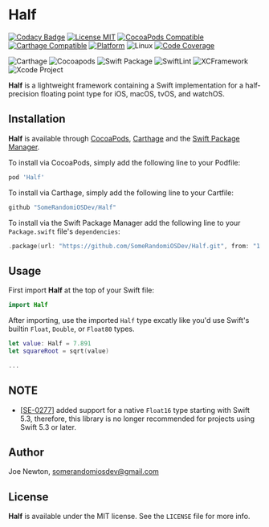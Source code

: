 # Half

[![Codacy Badge](https://api.codacy.com/project/badge/Grade/d30d31c29f17449481b97a04610ff5b9)](https://app.codacy.com/app/SomeRandomiOSDev/Half?utm_source=github.com&utm_medium=referral&utm_content=SomeRandomiOSDev/Half&utm_campaign=Badge_Grade_Dashboard)
[![License MIT](https://img.shields.io/cocoapods/l/Half.svg)](https://cocoapods.org/pods/Half)
[![CocoaPods Compatible](https://img.shields.io/cocoapods/v/Half.svg)](https://cocoapods.org/pods/Half) 
[![Carthage Compatible](https://img.shields.io/badge/Carthage-compatible-4BC51D.svg?style=flat)](https://github.com/Carthage/Carthage) 
[![Platform](https://img.shields.io/cocoapods/p/Half.svg)](https://cocoapods.org/pods/Half)
![Linux](https://img.shields.io/badge/platform-linux-lightgrey)
[![Code Coverage](https://codecov.io/gh/SomeRandomiOSDev/Half/branch/master/graph/badge.svg)](https://codecov.io/gh/SomeRandomiOSDev/Half)

![Carthage](https://github.com/SomeRandomiOSDev/Half/workflows/Carthage/badge.svg)
![Cocoapods](https://github.com/SomeRandomiOSDev/Half/workflows/Cocoapods/badge.svg)
![Swift Package](https://github.com/SomeRandomiOSDev/Half/workflows/Swift%20Package/badge.svg)
![SwiftLint](https://github.com/SomeRandomiOSDev/Half/actions/workflows/swiftlint.yml/badge.svg)
![XCFramework](https://github.com/SomeRandomiOSDev/Half/actions/workflows/xcframework.yml/badge.svg)
![Xcode Project](https://github.com/SomeRandomiOSDev/Half/workflows/Xcode%20Project/badge.svg)

**Half** is a lightweight framework containing a Swift implementation for a half-precision floating point type for iOS, macOS, tvOS, and watchOS.

## Installation

**Half** is available through [CocoaPods](https://cocoapods.org), [Carthage](https://github.com/Carthage/Carthage) and the [Swift Package Manager](https://swift.org/package-manager/). 

To install via CocoaPods, simply add the following line to your Podfile:

```ruby
pod 'Half'
```

To install via Carthage, simply add the following line to your Cartfile:

```ruby
github "SomeRandomiOSDev/Half"
```

To install via the Swift Package Manager add the following line to your `Package.swift` file's `dependencies`:

```swift
.package(url: "https://github.com/SomeRandomiOSDev/Half.git", from: "1.0.0")
```

## Usage

First import **Half** at the top of your Swift file:

```swift
import Half
```

After importing, use the imported `Half` type excatly like you'd use Swift's builtin `Float`, `Double`, or `Float80` types. 

```swift
let value: Half = 7.891
let squareRoot = sqrt(value)

...
```

## NOTE

* [[SE-0277]](https://github.com/apple/swift-evolution/blob/master/proposals/0277-float16.md) added support for a native `Float16` type starting with Swift 5.3, therefore, this library is no longer recommended for projects using Swift 5.3 or later. 

## Author

Joe Newton, somerandomiosdev@gmail.com

## License

**Half** is available under the MIT license. See the `LICENSE` file for more info.

